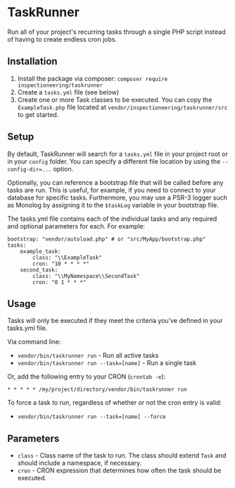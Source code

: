 TaskRunner
==========

Run all of your project's recurring tasks through a single PHP script instead of having to
create endless cron jobs.

Installation
------------

1. Install the package via composer: `composer require inspectioneering/taskrunner`
2. Create a `tasks.yml` file (see below)
3. Create one or more Task classes to be executed. You can copy the `ExampleTask.php` file located at `vendor/inspectioneering/taskrunner/src` to get started.

Setup
-----

By default, TaskRunner will search for a `tasks.yml` file in your project root or in your
`config` folder. You can specify a different file location by using the `--config-dir=...`
option.

Optionally, you can reference a bootstrap file that will be called before any tasks are run. This is useful, for example, if you
need to connect to your database for specific tasks. Furthermore, you may use a PSR-3 logger such as Monolog by assigning it to the `$taskLog` variable
in your bootstrap file.

The tasks.yml file contains each of the individual tasks and any required and optional parameters for each.
For example:

    bootstrap: "vendor/autoload.php" # or "src/MyApp/bootstrap.php"
    tasks:
        example_task:
            class: "\\ExampleTask"
            cron: "10 * * * *"
        second_task:
            class: "\\MyNamespace\\SecondTask"
            cron: "0 1 * * *"

Usage
-----

Tasks will only be executed if they meet the criteria you've defined in your tasks.yml file.

Via command line:

* `vendor/bin/taskrunner run` - Run all active tasks
* `vendor/bin/taskrunner run --task=[name]` - Run a single task

Or, add the following entry to your CRON (`crontab -e`):

`* * * * * /my/project/directory/vendor/bin/taskrunner run`

To force a task to run, regardless of whether or not the cron entry is valid:

* `vendor/bin/taskrunner run --task=[name] --force`

Parameters
----------

* `class` - Class name of the task to run. The class should extend `Task` and should include a namespace,
if necessary.
* `cron` - CRON expression that determines how often the task should be executed.